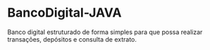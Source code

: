 # BancoDigital-JAVA
Banco digital estruturado de forma simples para que possa realizar transações, depósitos e consulta de extrato.
